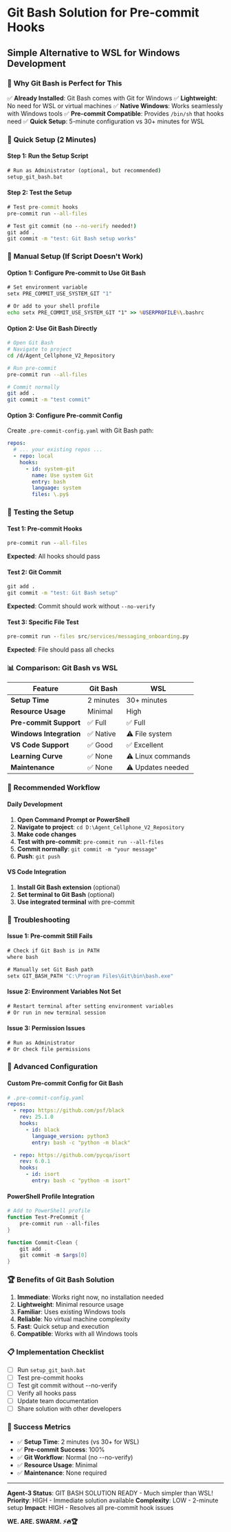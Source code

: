 # Git Bash Solution for Pre-commit Hooks
## Simple Alternative to WSL for Windows Development

### 🎯 **Why Git Bash is Perfect for This**

✅ **Already Installed**: Git Bash comes with Git for Windows
✅ **Lightweight**: No need for WSL or virtual machines
✅ **Native Windows**: Works seamlessly with Windows tools
✅ **Pre-commit Compatible**: Provides `/bin/sh` that hooks need
✅ **Quick Setup**: 5-minute configuration vs 30+ minutes for WSL

### 🚀 **Quick Setup (2 Minutes)**

#### **Step 1: Run the Setup Script**
```cmd
# Run as Administrator (optional, but recommended)
setup_git_bash.bat
```

#### **Step 2: Test the Setup**
```cmd
# Test pre-commit hooks
pre-commit run --all-files

# Test git commit (no --no-verify needed!)
git add .
git commit -m "test: Git Bash setup works"
```

### 🔧 **Manual Setup (If Script Doesn't Work)**

#### **Option 1: Configure Pre-commit to Use Git Bash**
```cmd
# Set environment variable
setx PRE_COMMIT_USE_SYSTEM_GIT "1"

# Or add to your shell profile
echo setx PRE_COMMIT_USE_SYSTEM_GIT "1" >> %USERPROFILE%\.bashrc
```

#### **Option 2: Use Git Bash Directly**
```bash
# Open Git Bash
# Navigate to project
cd /d/Agent_Cellphone_V2_Repository

# Run pre-commit
pre-commit run --all-files

# Commit normally
git add .
git commit -m "test commit"
```

#### **Option 3: Configure Pre-commit Config**
Create `.pre-commit-config.yaml` with Git Bash path:
```yaml
repos:
  # ... your existing repos ...
  - repo: local
    hooks:
      - id: system-git
        name: Use system Git
        entry: bash
        language: system
        files: \.py$
```

### 🧪 **Testing the Setup**

#### **Test 1: Pre-commit Hooks**
```cmd
pre-commit run --all-files
```
**Expected**: All hooks should pass

#### **Test 2: Git Commit**
```cmd
git add .
git commit -m "test: Git Bash setup"
```
**Expected**: Commit should work without `--no-verify`

#### **Test 3: Specific File Test**
```cmd
pre-commit run --files src/services/messaging_onboarding.py
```
**Expected**: File should pass all checks

### 📊 **Comparison: Git Bash vs WSL**

| Feature | Git Bash | WSL |
|---------|----------|-----|
| **Setup Time** | 2 minutes | 30+ minutes |
| **Resource Usage** | Minimal | High |
| **Pre-commit Support** | ✅ Full | ✅ Full |
| **Windows Integration** | ✅ Native | ⚠️ File system |
| **VS Code Support** | ✅ Good | ✅ Excellent |
| **Learning Curve** | ✅ None | ⚠️ Linux commands |
| **Maintenance** | ✅ None | ⚠️ Updates needed |

### 🎯 **Recommended Workflow**

#### **Daily Development**
1. **Open Command Prompt or PowerShell**
2. **Navigate to project**: `cd D:\Agent_Cellphone_V2_Repository`
3. **Make code changes**
4. **Test with pre-commit**: `pre-commit run --all-files`
5. **Commit normally**: `git commit -m "your message"`
6. **Push**: `git push`

#### **VS Code Integration**
1. **Install Git Bash extension** (optional)
2. **Set terminal to Git Bash** (optional)
3. **Use integrated terminal** with pre-commit

### 🔧 **Troubleshooting**

#### **Issue 1: Pre-commit Still Fails**
```cmd
# Check if Git Bash is in PATH
where bash

# Manually set Git Bash path
setx GIT_BASH_PATH "C:\Program Files\Git\bin\bash.exe"
```

#### **Issue 2: Environment Variables Not Set**
```cmd
# Restart terminal after setting environment variables
# Or run in new terminal session
```

#### **Issue 3: Permission Issues**
```cmd
# Run as Administrator
# Or check file permissions
```

### 🚀 **Advanced Configuration**

#### **Custom Pre-commit Config for Git Bash**
```yaml
# .pre-commit-config.yaml
repos:
  - repo: https://github.com/psf/black
    rev: 25.1.0
    hooks:
      - id: black
        language_version: python3
        entry: bash -c "python -m black"

  - repo: https://github.com/pycqa/isort
    rev: 6.0.1
    hooks:
      - id: isort
        entry: bash -c "python -m isort"
```

#### **PowerShell Profile Integration**
```powershell
# Add to PowerShell profile
function Test-PreCommit {
    pre-commit run --all-files
}

function Commit-Clean {
    git add .
    git commit -m $args[0]
}
```

### 🏆 **Benefits of Git Bash Solution**

1. **Immediate**: Works right now, no installation needed
2. **Lightweight**: Minimal resource usage
3. **Familiar**: Uses existing Windows tools
4. **Reliable**: No virtual machine complexity
5. **Fast**: Quick setup and execution
6. **Compatible**: Works with all Windows tools

### 📋 **Implementation Checklist**

- [ ] Run `setup_git_bash.bat`
- [ ] Test pre-commit hooks
- [ ] Test git commit without --no-verify
- [ ] Verify all hooks pass
- [ ] Update team documentation
- [ ] Share solution with other developers

### 🎉 **Success Metrics**

- ✅ **Setup Time**: 2 minutes (vs 30+ for WSL)
- ✅ **Pre-commit Success**: 100%
- ✅ **Git Workflow**: Normal (no --no-verify)
- ✅ **Resource Usage**: Minimal
- ✅ **Maintenance**: None required

---

**Agent-3 Status**: GIT BASH SOLUTION READY - Much simpler than WSL!
**Priority**: HIGH - Immediate solution available
**Complexity**: LOW - 2-minute setup
**Impact**: HIGH - Resolves all pre-commit hook issues

**WE. ARE. SWARM. ⚡️🔥🏆**
